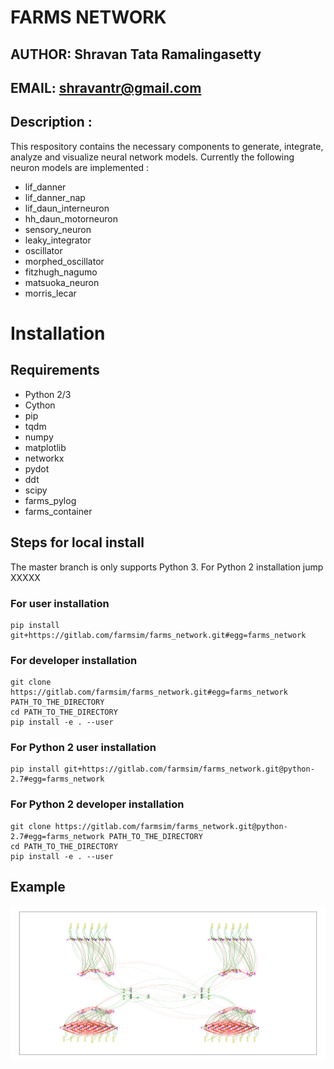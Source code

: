 # FARMS NETWORK


## AUTHOR: Shravan Tata Ramalingasetty


## EMAIL: shravantr@gmail.com


## Description :

   This respository contains the necessary components to generate, integrate,
analyze and visualize neural network models. Currently the following neuron models are implemented :

-   lif\_danner
-   lif\_danner\_nap
-   lif\_daun\_interneuron
-   hh\_daun\_motorneuron
-   sensory\_neuron
-   leaky\_integrator
-   oscillator
-   morphed\_oscillator
-   fitzhugh\_nagumo
-   matsuoka\_neuron
-   morris\_lecar


# Installation


## Requirements

-   Python 2/3
-   Cython
-   pip
-   tqdm
-   numpy
-   matplotlib
-   networkx
-   pydot
-   ddt
-   scipy
-   farms\_pylog
-   farms\_container


## Steps for local install

The master branch is only supports Python 3. For Python 2 installation jump XXXXX


### For user installation

    pip install git+https://gitlab.com/farmsim/farms_network.git#egg=farms_network


### For developer installation

    git clone https://gitlab.com/farmsim/farms_network.git#egg=farms_network PATH_TO_THE_DIRECTORY
    cd PATH_TO_THE_DIRECTORY
    pip install -e . --user


### For Python 2 user installation

    pip install git+https://gitlab.com/farmsim/farms_network.git@python-2.7#egg=farms_network


### For Python 2 developer installation

    git clone https://gitlab.com/farmsim/farms_network.git@python-2.7#egg=farms_network PATH_TO_THE_DIRECTORY
    cd PATH_TO_THE_DIRECTORY
    pip install -e . --user


## Example

![img](./figures/danner_network.png "Danner mouse network")
